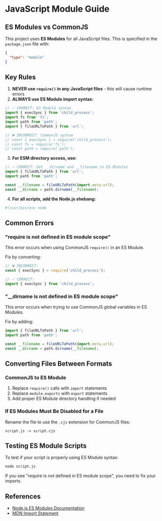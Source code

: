 # JavaScript Module Guide

## ES Modules vs CommonJS

This project uses **ES Modules** for all JavaScript files. This is specified in the `package.json` file with:

```json
{
  "type": "module"
}
```

## Key Rules

1. **NEVER use `require()` in any JavaScript files** - this will cause runtime errors
2. **ALWAYS use ES Module import syntax:**

```javascript
// ✅ CORRECT: ES Module syntax
import { execSync } from 'child_process';
import fs from 'fs';
import path from 'path';
import { fileURLToPath } from 'url';

// ❌ INCORRECT: CommonJS syntax
// const { execSync } = require('child_process');
// const fs = require('fs');
// const path = require('path');
```

3. **For ESM directory access, use:**

```javascript
// ✅ CORRECT: Get __dirname and __filename in ES Modules
import { fileURLToPath } from 'url';
import path from 'path';

const __filename = fileURLToPath(import.meta.url);
const __dirname = path.dirname(__filename);
```

4. **For all scripts, add the Node.js shebang:**

```javascript
#!/usr/bin/env node
```

## Common Errors

### "require is not defined in ES module scope"

This error occurs when using CommonJS `require()` in an ES Module.

Fix by converting:
```javascript
// ❌ INCORRECT:
const { execSync } = require('child_process');

// ✅ CORRECT:
import { execSync } from 'child_process';
```

### "__dirname is not defined in ES module scope"

This error occurs when trying to use CommonJS global variables in ES Modules.

Fix by adding:
```javascript
import { fileURLToPath } from 'url';
import path from 'path';

const __filename = fileURLToPath(import.meta.url);
const __dirname = path.dirname(__filename);
```

## Converting Files Between Formats

### CommonJS to ES Module

1. Replace `require()` calls with `import` statements
2. Replace `module.exports` with `export` statements
3. Add proper ES Module directory handling if needed

### If ES Modules Must Be Disabled for a File

Rename the file to use the `.cjs` extension for CommonJS files:
```
script.js -> script.cjs
```

## Testing ES Module Scripts

To test if your script is properly using ES Module syntax:

```bash
node script.js
```

If you see "require is not defined in ES module scope", you need to fix your imports.

## References

- [Node.js ES Modules Documentation](https://nodejs.org/api/esm.html)
- [MDN Import Statement](https://developer.mozilla.org/en-US/docs/Web/JavaScript/Reference/Statements/import) 